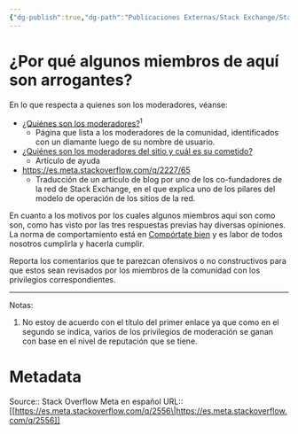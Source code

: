 ```yaml
---
{"dg-publish":true,"dg-path":"Publicaciones Externas/Stack Exchange/Stack Overflow en español/Stack Overflow en español Meta/es.meta.stackoverflow.com-2556.md","permalink":"/publicaciones-externas/stack-exchange/stack-overflow-en-espanol/stack-overflow-en-espanol-meta/es-meta-stackoverflow-com-2556/","title":"¿Por qué algunos miembros de aquí son arrogantes?","hide":true,"noteIcon":"\"0\"","created":"2024-04-03T12:49:10.511-06:00","updated":"2024-04-05T16:44:01.931-06:00"}
---
```


# ¿Por qué algunos miembros de aquí son arrogantes?

En lo que respecta a quienes son los moderadores, véanse: 

- [¿Quiénes son los moderadores?](https://es.stackoverflow.com/users?tab=moderators)<sup>1</sup>
  - Página que lista a los moderadores de la comunidad, identificados con un diamante luego de su nombre de usuario. 
- [¿Quiénes son los moderadores del sitio y cuál es su cometido?](https://es.stackoverflow.com/help/site-moderators)
  - Artículo de ayuda
- https://es.meta.stackoverflow.com/q/2227/65
  - Traducción de un artículo de blog por uno de los co-fundadores de la red de Stack Exchange, en el que explica uno de los pilares del modelo de operación de los sitios de la red.

En cuanto a los motivos por los cuales algunos miembros aquí son como son, como has visto por las tres respuestas previas hay diversas opiniones. La norma de comportamiento está en [Compórtate bien](https://es.stackoverflow.com/help/be-nice) y es labor de todos nosotros cumplirla y hacerla cumplir.

Reporta los comentarios que te parezcan ofensivos o no constructivos para que estos sean revisados por los miembros de la comunidad con los privilegios correspondientes.

---
Notas:

1. No estoy de acuerdo con el título del primer enlace ya que como en el segundo se indica, varios de los privilegios de moderación se ganan con base en el nivel de reputación que se tiene.

# Metadata
Source:: Stack Overflow Meta en español
URL:: [[https://es.meta.stackoverflow.com/q/2556\|https://es.meta.stackoverflow.com/q/2556]]

